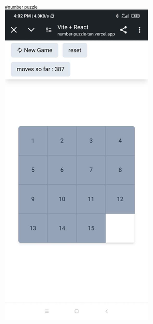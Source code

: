 #number puzzle
<img src="https://github.com/MEHDI-AHMADY/numberPuzzle/blob/main/photo14165045742.jpg" alt="solvedPuzzle">
